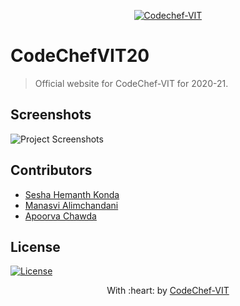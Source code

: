 <p align="center"><a href="http://www.codechefvit.com" target="_blank"><img src="https://s3.amazonaws.com/codechef_shared/sites/all/themes/abessive/logo-3.png" title="CodeChef-VIT" alt="Codechef-VIT"></a>
</p>

# CodeChefVIT20

> Official website for CodeChef-VIT for 2020-21.

## Screenshots
<img src="https://github.com/CodeChefVIT/CodeChefVIT20/blob/master/assets/images/index.png" alt="Project Screenshots">

## Contributors
- <a href="https://github.com/KondaHemanth">Sesha Hemanth Konda</a>
- <a href="https://github.com/Manasvi070902">Manasvi Alimchandani</a>
- <a href="https://github.com/apoorvachawda">Apoorva Chawda</a>

## License

[![License](http://img.shields.io/:license-mit-blue.svg?style=flat-square)](http://badges.mit-license.org)

<p align="center">
	With :heart: by <a href="http://www.codechefvit.com" target="_blank">CodeChef-VIT</a>
</p>